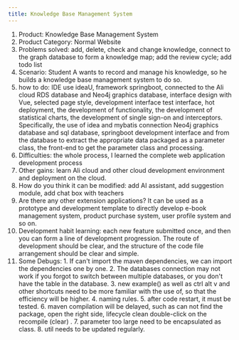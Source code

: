 ```yaml
---
title: Knowledge Base Management System
---
```

1. Product: Knowledge Base Management System
2. Product Category: Normal Website
3. Problems solved: add, delete, check and change knowledge, connect to the graph database to form a knowledge map; add the review cycle; add todo list
4. Scenario: Student A wants to record and manage his knowledge, so he builds a knowledge base management system to do so.
5. how to do: IDE use ideaU, framework springboot, connected to the Ali cloud RDS database and Neo4j graphics database, interface design with Vue, selected page style, development interface test interface, hot deployment, the development of functionality, the development of statistical charts, the development of single sign-on and interceptors. Specifically, the use of idea and mybatis connection Neo4j graphics database and sql database, springboot development interface and from the database to extract the appropriate data packaged as a parameter class, the front-end to get the parameter class and processing.
6. Difficulties: the whole process, I learned the complete web application development process
7. Other gains: learn Ali cloud and other cloud development environment and deployment on the cloud.
8. How do you think it can be modified: add AI assistant, add suggestion module, add chat box with teachers
9. Are there any other extension applications? It can be used as a prototype and development template to directly develop e-book management system, product purchase system, user profile system and so on.
10. Development habit learning: each new feature submitted once, and then you can form a line of development progression. The route of development should be clear, and the structure of the code file arrangement should be clear and simple.
11. Some Debugs: 1. If can't import the maven dependencies, we can import the dependencies one by one. 2. The databases connection may not work if you forgot to switch between multiple databases, or you don't have the table in the database. 3. new example() as well as ctrl alt v and other shortcuts need to be more familiar with the use of, so that the efficiency will be higher. 4. naming rules. 5. after code restart, it must be tested. 6. maven compilation will be delayed, such as can not find the package, open the right side, lifecycle clean double-click on the recompile (clear) . 7. parameter too large need to be encapsulated as class. 8. util needs to be updated regularly.
